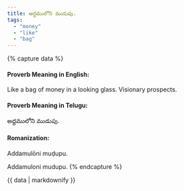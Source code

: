 ```yaml
---
title: అద్దములోని ముడుపు.
tags:
  - "money"
  - "like"
  - "bag"
---
```


{% capture data %}
#### Proverb Meaning in English:
Like a bag of money in a looking glass.
Visionary prospects.

#### Proverb Meaning in Telugu:
అద్దములోని ముడుపు.

#### Romanization:
Addamulōni muḍupu.

Addamuloni mudupu.
{% endcapture %}

{{ data | markdownify }}

